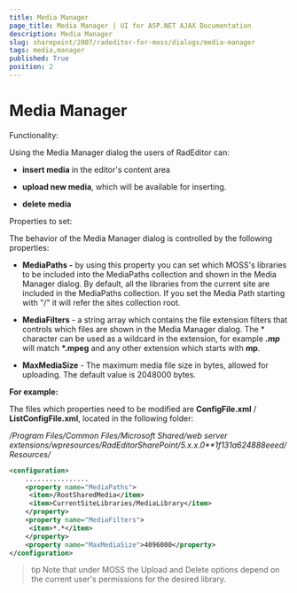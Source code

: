 ```yaml
---
title: Media Manager
page_title: Media Manager | UI for ASP.NET AJAX Documentation
description: Media Manager
slug: sharepoint/2007/radeditor-for-moss/dialogs/media-manager
tags: media,manager
published: True
position: 2
---
```


# Media Manager

Functionality:

Using the Media Manager dialog the users of RadEditor can:

* **insert media** in the editor's content area

* **upload new media**, which will be available for inserting.

* **delete media**

Properties to set: 

The behavior of the Media Manager dialog is controlled by the following properties:

* **MediaPaths -** by using this property you can set which MOSS's libraries to be included into the MediaPaths collection and shown in the Media Manager dialog. By default, all the libraries from the current site are included in the MediaPaths collection. If you set the Media Path starting with "/" it will refer the sites collection root.

* **MediaFilters** - a string array which contains the file extension filters that controls which files are shown in the Media Manager dialog. The * character can be used as a wildcard in the extension, for example __*.mp*__ will match __*.mpeg__ and any other extension which starts with **mp**.

* **MaxMediaSize** - The maximum media file size in bytes, allowed for uploading. The default value is 2048000 bytes.

**For example:**

The files which properties need to be modified are **ConfigFile.xml** / **ListConfigFile.xml**, located in the following folder:

*/Program Files/Common Files/Microsoft Shared/web server extensions/wpresources/RadEditorSharePoint/5.x.x.0**1f131a624888eeed/Resources/*

````XML
<configuration>
	................
	<property name="MediaPaths">
	 <item>/RootSharedMedia</item>
	 <item>CurrentSiteLibraries/MediaLibrary</item>
	</property>
	<property name="MediaFilters">
	 <item>*.*</item>
	</property>
	<property name="MaxMediaSize">4096000</property>
</configuration> 
````



>tip Note that under MOSS the Upload and Delete options depend on the current user's permissions for the desired library.

